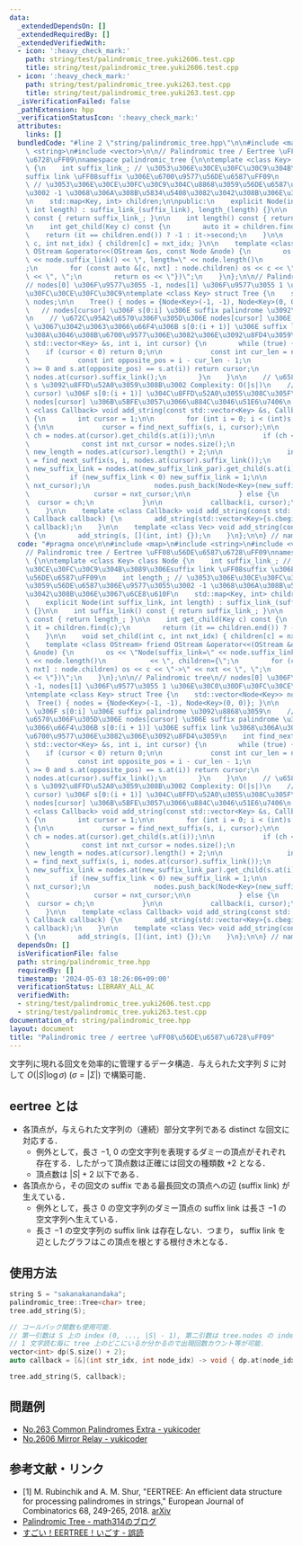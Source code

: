 ```yaml
---
data:
  _extendedDependsOn: []
  _extendedRequiredBy: []
  _extendedVerifiedWith:
  - icon: ':heavy_check_mark:'
    path: string/test/palindromic_tree.yuki2606.test.cpp
    title: string/test/palindromic_tree.yuki2606.test.cpp
  - icon: ':heavy_check_mark:'
    path: string/test/palindromic_tree.yuki263.test.cpp
    title: string/test/palindromic_tree.yuki263.test.cpp
  _isVerificationFailed: false
  _pathExtension: hpp
  _verificationStatusIcon: ':heavy_check_mark:'
  attributes:
    links: []
  bundledCode: "#line 2 \"string/palindromic_tree.hpp\"\n\n#include <map>\n#include\
    \ <string>\n#include <vector>\n\n// Palindromic tree / Eertree \uFF08\u56DE\u6587\
    \u6728\uFF09\nnamespace palindromic_tree {\n\ntemplate <class Key> class Node\
    \ {\n    int suffix_link_; // \u3053\u306E\u30CE\u30FC\u30C9\u304B\u3089\u306E\
    suffix link \uFF08suffix \u306E\u6700\u9577\u56DE\u6587\uFF09\n    int length_;\
    \ // \u3053\u306E\u30CE\u30FC\u30C9\u304C\u8868\u3059\u56DE\u6587\u306E\u9577\u3055\
    \u3002 -1 \u3068\u306A\u308B\u5834\u5408\u3082\u3042\u308B\u306E\u3067\u6CE8\u610F\
    \n    std::map<Key, int> children;\n\npublic:\n    explicit Node(int suffix_link,\
    \ int length) : suffix_link_(suffix_link), length_(length) {}\n\n    int suffix_link()\
    \ const { return suffix_link_; }\n\n    int length() const { return length_; }\n\
    \n    int get_child(Key c) const {\n        auto it = children.find(c);\n    \
    \    return (it == children.end()) ? -1 : it->second;\n    }\n\n    void set_child(int\
    \ c, int nxt_idx) { children[c] = nxt_idx; }\n\n    template <class OStream> friend\
    \ OStream &operator<<(OStream &os, const Node &node) {\n        os << \"Node(suffix_link=\"\
    \ << node.suffix_link() << \", length=\" << node.length()\n           << \", children={\"\
    ;\n        for (const auto &[c, nxt] : node.children) os << c << \"->\" << nxt\
    \ << \", \";\n        return os << \"})\";\n    }\n};\n\n// Palindromic tree\n\
    // nodes[0] \u306F\u9577\u3055 -1, nodes[1] \u306F\u9577\u3055 1 \u306E\u30C0\u30DF\
    \u30FC\u30CE\u30FC\u30C9\ntemplate <class Key> struct Tree {\n    std::vector<Node<Key>>\
    \ nodes;\n\n    Tree() { nodes = {Node<Key>(-1, -1), Node<Key>(0, 0)}; }\n\n \
    \   // nodes[cursor] \u306F s[0:i] \u306E suffix palindrome \u3092\u8868\u3059\
    \n    // \u672C\u95A2\u6570\u306F\u305D\u306E nodes[cursor] \u306E suffix palindrome\
    \ \u3067\u3042\u3063\u3066\u66F4\u306B s[0:(i + 1)] \u306E suffix link \u3068\u306A\
    \u308A\u3046\u308B\u6700\u9577\u306E\u3082\u306E\u3092\u8FD4\u3059\n    int find_next_suffix(const\
    \ std::vector<Key> &s, int i, int cursor) {\n        while (true) {\n        \
    \    if (cursor < 0) return 0;\n\n            const int cur_len = nodes.at(cursor).length();\n\
    \            const int opposite_pos = i - cur_len - 1;\n            if (opposite_pos\
    \ >= 0 and s.at(opposite_pos) == s.at(i)) return cursor;\n            cursor =\
    \ nodes.at(cursor).suffix_link();\n        }\n    }\n\n    // \u6587\u5B57\u5217\
    \ s \u3092\u8FFD\u52A0\u3059\u308B\u3002 Complexity: O(|s|)\n    // callback(i,\
    \ cursor) \u306F s[0:(i + 1)] \u304C\u8FFD\u52A0\u3055\u308C\u305F\u5F8C\u306E\
    \ nodes[cursor] \u306B\u5BFE\u3057\u3066\u884C\u3046\u51E6\u7406\n    template\
    \ <class Callback> void add_string(const std::vector<Key> &s, Callback callback)\
    \ {\n        int cursor = 1;\n\n        for (int i = 0; i < (int)s.size(); ++i)\
    \ {\n\n            cursor = find_next_suffix(s, i, cursor);\n\n            int\
    \ ch = nodes.at(cursor).get_child(s.at(i));\n\n            if (ch < 0) {\n   \
    \             const int nxt_cursor = nodes.size();\n                const int\
    \ new_length = nodes.at(cursor).length() + 2;\n\n                int new_suffix_link_par\
    \ = find_next_suffix(s, i, nodes.at(cursor).suffix_link());\n                int\
    \ new_suffix_link = nodes.at(new_suffix_link_par).get_child(s.at(i));\n      \
    \          if (new_suffix_link < 0) new_suffix_link = 1;\n\n                nodes.at(cursor).set_child(s.at(i),\
    \ nxt_cursor);\n                nodes.push_back(Node<Key>(new_suffix_link, new_length));\n\
    \                cursor = nxt_cursor;\n\n            } else {\n              \
    \  cursor = ch;\n            }\n\n            callback(i, cursor);\n        }\n\
    \    }\n\n    template <class Callback> void add_string(const std::string &s,\
    \ Callback callback) {\n        add_string(std::vector<Key>{s.cbegin(), s.cend()},\
    \ callback);\n    }\n\n    template <class Vec> void add_string(const Vec &s)\
    \ {\n        add_string(s, [](int, int) {});\n    }\n};\n\n} // namespace palindromic_tree\n"
  code: "#pragma once\n\n#include <map>\n#include <string>\n#include <vector>\n\n\
    // Palindromic tree / Eertree \uFF08\u56DE\u6587\u6728\uFF09\nnamespace palindromic_tree\
    \ {\n\ntemplate <class Key> class Node {\n    int suffix_link_; // \u3053\u306E\
    \u30CE\u30FC\u30C9\u304B\u3089\u306Esuffix link \uFF08suffix \u306E\u6700\u9577\
    \u56DE\u6587\uFF09\n    int length_; // \u3053\u306E\u30CE\u30FC\u30C9\u304C\u8868\
    \u3059\u56DE\u6587\u306E\u9577\u3055\u3002 -1 \u3068\u306A\u308B\u5834\u5408\u3082\
    \u3042\u308B\u306E\u3067\u6CE8\u610F\n    std::map<Key, int> children;\n\npublic:\n\
    \    explicit Node(int suffix_link, int length) : suffix_link_(suffix_link), length_(length)\
    \ {}\n\n    int suffix_link() const { return suffix_link_; }\n\n    int length()\
    \ const { return length_; }\n\n    int get_child(Key c) const {\n        auto\
    \ it = children.find(c);\n        return (it == children.end()) ? -1 : it->second;\n\
    \    }\n\n    void set_child(int c, int nxt_idx) { children[c] = nxt_idx; }\n\n\
    \    template <class OStream> friend OStream &operator<<(OStream &os, const Node\
    \ &node) {\n        os << \"Node(suffix_link=\" << node.suffix_link() << \", length=\"\
    \ << node.length()\n           << \", children={\";\n        for (const auto &[c,\
    \ nxt] : node.children) os << c << \"->\" << nxt << \", \";\n        return os\
    \ << \"})\";\n    }\n};\n\n// Palindromic tree\n// nodes[0] \u306F\u9577\u3055\
    \ -1, nodes[1] \u306F\u9577\u3055 1 \u306E\u30C0\u30DF\u30FC\u30CE\u30FC\u30C9\
    \ntemplate <class Key> struct Tree {\n    std::vector<Node<Key>> nodes;\n\n  \
    \  Tree() { nodes = {Node<Key>(-1, -1), Node<Key>(0, 0)}; }\n\n    // nodes[cursor]\
    \ \u306F s[0:i] \u306E suffix palindrome \u3092\u8868\u3059\n    // \u672C\u95A2\
    \u6570\u306F\u305D\u306E nodes[cursor] \u306E suffix palindrome \u3067\u3042\u3063\
    \u3066\u66F4\u306B s[0:(i + 1)] \u306E suffix link \u3068\u306A\u308A\u3046\u308B\
    \u6700\u9577\u306E\u3082\u306E\u3092\u8FD4\u3059\n    int find_next_suffix(const\
    \ std::vector<Key> &s, int i, int cursor) {\n        while (true) {\n        \
    \    if (cursor < 0) return 0;\n\n            const int cur_len = nodes.at(cursor).length();\n\
    \            const int opposite_pos = i - cur_len - 1;\n            if (opposite_pos\
    \ >= 0 and s.at(opposite_pos) == s.at(i)) return cursor;\n            cursor =\
    \ nodes.at(cursor).suffix_link();\n        }\n    }\n\n    // \u6587\u5B57\u5217\
    \ s \u3092\u8FFD\u52A0\u3059\u308B\u3002 Complexity: O(|s|)\n    // callback(i,\
    \ cursor) \u306F s[0:(i + 1)] \u304C\u8FFD\u52A0\u3055\u308C\u305F\u5F8C\u306E\
    \ nodes[cursor] \u306B\u5BFE\u3057\u3066\u884C\u3046\u51E6\u7406\n    template\
    \ <class Callback> void add_string(const std::vector<Key> &s, Callback callback)\
    \ {\n        int cursor = 1;\n\n        for (int i = 0; i < (int)s.size(); ++i)\
    \ {\n\n            cursor = find_next_suffix(s, i, cursor);\n\n            int\
    \ ch = nodes.at(cursor).get_child(s.at(i));\n\n            if (ch < 0) {\n   \
    \             const int nxt_cursor = nodes.size();\n                const int\
    \ new_length = nodes.at(cursor).length() + 2;\n\n                int new_suffix_link_par\
    \ = find_next_suffix(s, i, nodes.at(cursor).suffix_link());\n                int\
    \ new_suffix_link = nodes.at(new_suffix_link_par).get_child(s.at(i));\n      \
    \          if (new_suffix_link < 0) new_suffix_link = 1;\n\n                nodes.at(cursor).set_child(s.at(i),\
    \ nxt_cursor);\n                nodes.push_back(Node<Key>(new_suffix_link, new_length));\n\
    \                cursor = nxt_cursor;\n\n            } else {\n              \
    \  cursor = ch;\n            }\n\n            callback(i, cursor);\n        }\n\
    \    }\n\n    template <class Callback> void add_string(const std::string &s,\
    \ Callback callback) {\n        add_string(std::vector<Key>{s.cbegin(), s.cend()},\
    \ callback);\n    }\n\n    template <class Vec> void add_string(const Vec &s)\
    \ {\n        add_string(s, [](int, int) {});\n    }\n};\n\n} // namespace palindromic_tree\n"
  dependsOn: []
  isVerificationFile: false
  path: string/palindromic_tree.hpp
  requiredBy: []
  timestamp: '2024-05-03 18:26:06+09:00'
  verificationStatus: LIBRARY_ALL_AC
  verifiedWith:
  - string/test/palindromic_tree.yuki2606.test.cpp
  - string/test/palindromic_tree.yuki263.test.cpp
documentation_of: string/palindromic_tree.hpp
layout: document
title: "Palindromic tree / eertree \uFF08\u56DE\u6587\u6728\uFF09"
---
```


文字列に現れる回文を効率的に管理するデータ構造．与えられた文字列 $S$ に対して $O(|S| \log \sigma)$ $(\sigma = |\Sigma|)$ で構築可能．

## eertree とは

- 各頂点が，与えられた文字列の（連続）部分文字列である distinct な回文に対応する．
  - 例外として，長さ $-1$, $0$ の空文字列を表現するダミーの頂点がそれぞれ存在する．したがって頂点数は正確には回文の種類数 +2 となる．
  - 頂点数は $|S| + 2$ 以下である．
- 各頂点から，その回文の suffix である最長回文の頂点への辺 (suffix link) が生えている．
  - 例外として，長さ $0$ の空文字列のダミー頂点の suffix link は長さ $-1$ の空文字列へ生えている．
  - 長さ $-1$ の空文字列の suffix link は存在しない．つまり， suffix link を辺としたグラフはこの頂点を根とする根付き木となる．

## 使用方法

```cpp
string S = "sakanakanandaka";
palindromic_tree::Tree<char> tree;
tree.add_string(S);

// コールバック関数も使用可能．
// 第一引数は S 上の index (0, ..., |S| - 1), 第二引数は tree.nodes の index.
// 1 文字読む毎に tree 上のどこにいるか分かるので出現回数カウント等が可能．
vector<int> dp(S.size() + 2);
auto callback = [&](int str_idx, int node_idx) -> void { dp.at(node_idx)++; };

tree.add_string(S, callback);
```

## 問題例

- [No.263 Common Palindromes Extra - yukicoder](https://yukicoder.me/problems/no/263)
- [No.2606 Mirror Relay - yukicoder](https://yukicoder.me/problems/no/2606)

## 参考文献・リンク

- [1] M. Rubinchik and A. M. Shur, "EERTREE: An efficient data structure for processing palindromes in strings," European Journal of Combinatorics 68, 249-265, 2018. [arXiv](https://arxiv.org/abs/1506.04862)
- [Palindromic Tree - math314のブログ](https://math314.hateblo.jp/entry/2016/12/19/005919)
- [すごい！EERTREE！いごす - 誤読](https://mojashi.hatenablog.com/entry/2017/07/17/155520)
